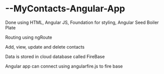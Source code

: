 # --MyContacts-Angular-App

Done using HTML, Angular JS, Foundation for styling, Angular Seed Boiler Plate

Routing using ngRoute

Add, view, update and delete contacts

Data is stored in cloud database called FireBase

Angular app can connect using angularfire.js to fire base
